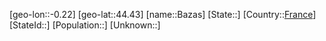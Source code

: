 ﻿---
location: [44.43,-0.22]
type: City
tags:
- geo/City


SpocWebEntityId: 29053
isDeleted: false
confidential: public

---
[geo-lon::-0.22]
[geo-lat::44.43]
[name::Bazas]
[State::]
[Country::[France](geo/Continent/Europe/France.md)]
[StateId::]
[Population::]
[Unknown::]

